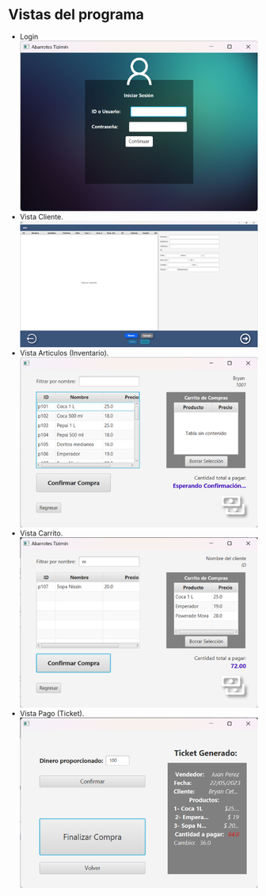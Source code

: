 # Vistas del programa
- Login  
![](../Login.png)
- Vista Cliente.    
![](../VistaCliente.png)
- Vista Articulos (Inventario).     
![](../VistaArticulos.png)
- Vista Carrito.  
![](../VistaCarrito.png)
- Vista Pago (Ticket).  
![](../Ticket.png)
